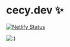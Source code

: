 # cecy.dev ✨

[![Netlify Status](https://api.netlify.com/api/v1/badges/7aa511b4-22ce-4c2e-b0ac-04a13790d1da/deploy-status)](https://app.netlify.com/sites/gifted-swartz-a5722b/deploys)

![:)](https://i.kym-cdn.com/photos/images/original/000/770/315/d8b.jpg)

